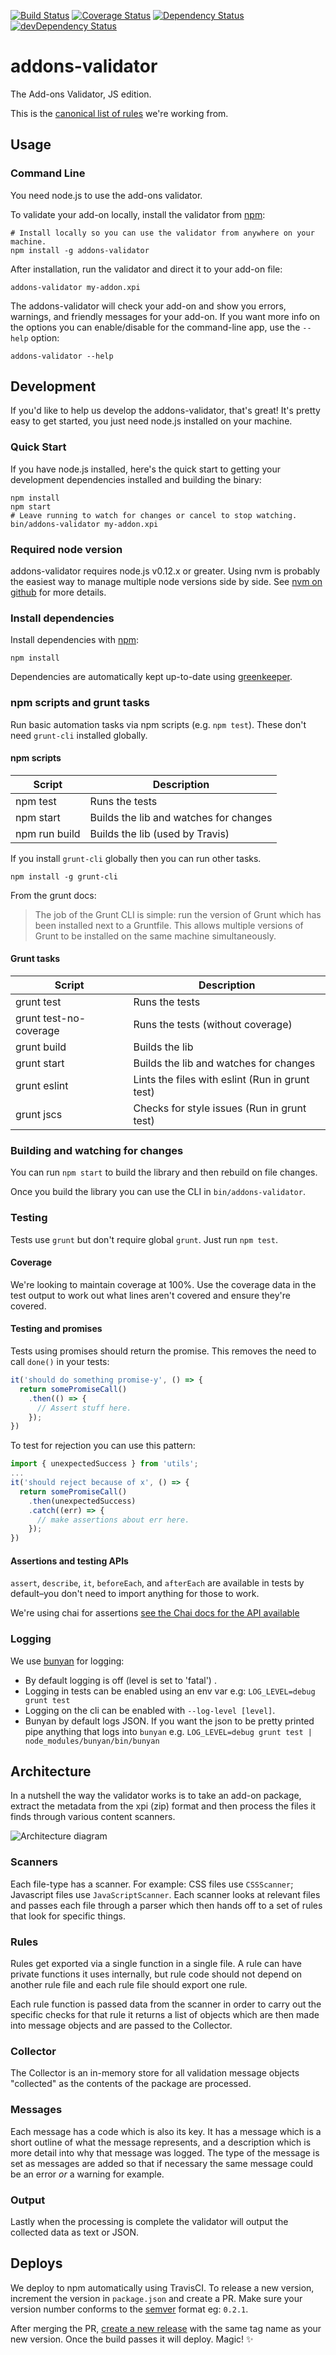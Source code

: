 [![Build Status](https://travis-ci.org/mozilla/addons-validator.svg?branch=master)](https://travis-ci.org/mozilla/addons-validator)
[![Coverage Status](https://coveralls.io/repos/mozilla/addons-validator/badge.svg?branch=master&service=github)](https://coveralls.io/github/mozilla/addons-validator?branch=master)
[![Dependency Status](https://david-dm.org/mozilla/addons-validator.svg)](https://david-dm.org/mozilla/addons-validator)
[![devDependency Status](https://david-dm.org/mozilla/addons-validator/dev-status.svg)](https://david-dm.org/mozilla/addons-validator#info=devDependencies)

# addons-validator

The Add-ons Validator, JS edition.

This is the [canonical list of rules](http://mozilla.github.io/addons-validator/) we're working from.

## Usage

### Command Line

You need node.js to use the add-ons validator.

To validate your add-on locally, install the validator from
[npm](http://nodejs.org/):

```
# Install locally so you can use the validator from anywhere on your machine.
npm install -g addons-validator
```

After installation, run the validator and direct it to your add-on file:

```
addons-validator my-addon.xpi
```

The addons-validator will check your add-on and show you errors, warnings,
and friendly messages for your add-on. If you want more info on the options
you can enable/disable for the command-line app, use the `--help` option:

```
addons-validator --help
```

## Development

If you'd like to help us develop the addons-validator, that's great! It's
pretty easy to get started, you just need node.js installed on your machine.

### Quick Start

If you have node.js installed, here's the quick start to getting
your development dependencies installed and building the binary:

```
npm install
npm start
# Leave running to watch for changes or cancel to stop watching.
bin/addons-validator my-addon.xpi
```

### Required node version

addons-validator requires node.js v0.12.x or greater. Using nvm is probably the
easiest way to manage multiple node versions side by side. See
[nvm on github](https://github.com/creationix/nvm) for more details.

### Install dependencies

Install dependencies with [npm](http://nodejs.org/):

```
npm install
```

Dependencies are automatically kept up-to-date using [greenkeeper](http://greenkeeper.io/).

### npm scripts and grunt tasks

Run basic automation tasks via npm scripts (e.g. `npm test`).
These don't need `grunt-cli` installed globally.

#### npm scripts

| Script       | Description                                               |
|--------------|-----------------------------------------------------------|
| npm test     |  Runs the tests                                           |
| npm start    |  Builds the lib and watches for changes                   |
| npm run build|  Builds the lib (used by Travis)                          |

If you install `grunt-cli` globally then you can run other tasks.

```
npm install -g grunt-cli
```

From the grunt docs:

>  The job of the Grunt CLI is simple: run the version of Grunt which has
   been installed next to a Gruntfile. This allows multiple versions of
   Grunt to be installed on the same machine simultaneously.

#### Grunt tasks

| Script                 | Description                                      |
|------------------------|--------------------------------------------------|
| grunt test             |  Runs the tests                                  |
| grunt test-no-coverage |  Runs the tests (without coverage)               |
| grunt build            |  Builds the lib                                  |
| grunt start            |  Builds the lib and watches for changes          |
| grunt eslint           |  Lints the files with eslint (Run in grunt test) |
| grunt jscs             |  Checks for style issues  (Run in grunt test)    |


### Building and watching for changes

You can run `npm start` to build the library and then rebuild on file changes.

Once you build the library you can use the CLI in `bin/addons-validator`.

### Testing

Tests use `grunt` but don't require global `grunt`. Just run `npm test`.

#### Coverage

We're looking to maintain coverage at 100%. Use the coverage data in the
test output to work out what lines aren't covered and ensure they're covered.

#### Testing and promises

Tests using promises should return the promise. This removes the need to call
`done()` in your tests:

```javascript
it('should do something promise-y', () => {
  return somePromiseCall()
    .then(() => {
      // Assert stuff here.
    });
})
```

To test for rejection you can use this pattern:

```javascript
import { unexpectedSuccess } from 'utils';
...
it('should reject because of x', () => {
  return somePromiseCall()
    .then(unexpectedSuccess)
    .catch((err) => {
      // make assertions about err here.
    });
})
```

#### Assertions and testing APIs

`assert`, `describe`, `it`, `beforeEach`, and `afterEach` are
available in tests by default–you don't need to import anything
for those to work.

We're using chai for assertions [see the Chai docs for the API
available](http://chaijs.com/api/assert/)

### Logging

We use [bunyan](https://github.com/trentm/node-bunyan) for logging:

* By default logging is off (level is set to 'fatal') .
* Logging in tests can be enabled using an env var e.g: `LOG_LEVEL=debug grunt test`
* Logging on the cli can be enabled with `--log-level [level]`.
* Bunyan by default logs JSON. If you want the json to be pretty printed
  pipe anything that logs into `bunyan` e.g. `LOG_LEVEL=debug grunt test
  | node_modules/bunyan/bin/bunyan`


## Architecture

In a nutshell the way the validator works is to take an add-on
package, extract the metadata from the xpi (zip) format and then
process the files it finds through various content scanners.

![Architecture diagram](https://raw.github.com/mozilla/addons-validator/master/docs/diagrams/addon-validator-flow.png)

### Scanners

Each file-type has a scanner. For example: CSS files use `CSSScanner`;
Javascript files use `JavaScriptScanner`. Each scanner looks at relevant
files and passes each file through a parser which then hands off to
a set of rules that look for specific things.

### Rules

Rules get exported via a single function in a single file. A rule can
have private functions it uses internally, but rule code should not depend
on another rule file and each rule file should export one rule.

Each rule function is passed data from the scanner in order to carry
out the specific checks for that rule it returns a list of objects which
are then made into message objects and are passed to the Collector.

### Collector

The Collector is an in-memory store for all validation message objects
"collected" as the contents of the package are processed.

### Messages

Each message has a code which is also its key. It has a message which
is a short outline of what the message represents, and a description
which is more detail into why that message was logged. The type of
the message is set as messages are added so that if necessary the
same message could be an error *or* a warning for example.

### Output

Lastly when the processing is complete the validator will output
the collected data as text or JSON.

## Deploys

We deploy to npm automatically using TravisCI. To release a new version,
increment the version in `package.json` and create a PR. Make sure your
version number conforms to the [semver][] format eg: `0.2.1`.

After merging the PR, [create a new release][new release] with the same tag
name as your new version. Once the build passes it will deploy. Magic! ✨

[new release]: https://github.com/mozilla/addons-validator/releases/new
[semver]: http://semver.org/
